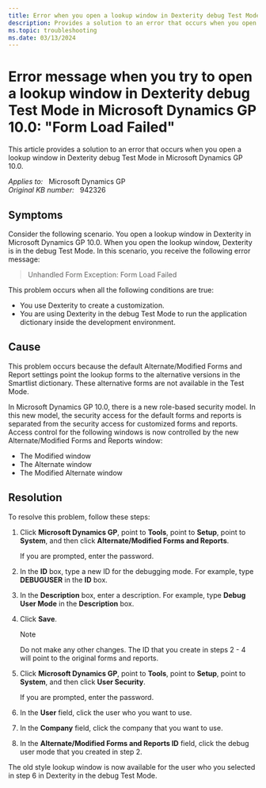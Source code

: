 ```yaml
---
title: Error when you open a lookup window in Dexterity debug Test Mode
description: Provides a solution to an error that occurs when you open a lookup window in Dexterity debug Test Mode in Microsoft Dynamics GP 10.0.
ms.topic: troubleshooting
ms.date: 03/13/2024
---
```

# Error message when you try to open a lookup window in Dexterity debug Test Mode in Microsoft Dynamics GP 10.0: "Form Load Failed"

This article provides a solution to an error that occurs when you open a lookup window in Dexterity debug Test Mode in Microsoft Dynamics GP 10.0.

_Applies to:_ &nbsp; Microsoft Dynamics GP  
_Original KB number:_ &nbsp; 942326

## Symptoms

Consider the following scenario. You open a lookup window in Dexterity in Microsoft Dynamics GP 10.0. When you open the lookup window, Dexterity is in the debug Test Mode. In this scenario, you receive the following error message:

> Unhandled Form Exception: Form Load Failed

This problem occurs when all the following conditions are true:

- You use Dexterity to create a customization.
- You are using Dexterity in the debug Test Mode to run the application dictionary inside the development environment.

## Cause

This problem occurs because the default Alternate/Modified Forms and Report settings point the lookup forms to the alternative versions in the Smartlist dictionary. These alternative forms are not available in the Test Mode.

In Microsoft Dynamics GP 10.0, there is a new role-based security model. In this new model, the security access for the default forms and reports is separated from the security access for customized forms and reports. Access control for the following windows is now controlled by the new Alternate/Modified Forms and Reports window:

- The Modified window
- The Alternate window
- The Modified Alternate window

## Resolution

To resolve this problem, follow these steps:

1. Click **Microsoft Dynamics GP**, point to **Tools**, point to **Setup**, point to **System**, and then click **Alternate/Modified Forms and Reports**.

    If you are prompted, enter the password.

2. In the **ID** box, type a new ID for the debugging mode. For example, type **DEBUGUSER** in the **ID** box.

3. In the **Description** box, enter a description. For example, type **Debug User Mode** in the **Description** box.

4. Click **Save**.

    > [!NOTE]
    > Do not make any other changes. The ID that you create in steps 2 - 4 will point to the original forms and reports.
5. Click **Microsoft Dynamics GP**, point to **Tools**, point to **Setup**, point to **System**, and then click **User Security**.

    If you are prompted, enter the password.

6. In the **User** field, click the user who you want to use.

7. In the **Company** field, click the company that you want to use.

8. In the **Alternate/Modified Forms and Reports ID** field, click the debug user mode that you created in step 2.

The old style lookup window is now available for the user who you selected in step 6 in Dexterity in the debug Test Mode.
